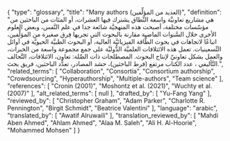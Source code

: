 {
    "type": "glossary",
    "title": "Many authors (العديد من المؤلِّفين)",
    "definition": "هي مشاريع تعاونيَّة واسعة النِّطاق يشترك فيها العشرات، أو المئات من الباحثين من مؤسّسات مختلفة، أصبحت هذه المنهجيَّة شائعة جدا في علم النَّفس، وبعض العلوم الأخرى خلال السَّنوات الماضية مقارنة بالبحوث التي تجريها فِرق صغيرة من المؤلِّفين، اتباعًا لاتجاهات في بحوث الطَّاقة الفيزيائيَّة العالية، أو البحوث الطبيَّة الحيويَّة في أوائل التِّسعينيات. تعمل هذه الائتلافات العلميَّة الدُّوليَّة على جمع مجموعة واسعة من الخبرات، والعمل بشكل تعاونيّ لإنتاج البحوث.  المصطلحات ذات الصِّلة: تعاون، الائتلافات، التَّحالف التَّأليفي ، عدد الكتاب مرتفع (فرط الباحثين)، حشد المصادر، تعدُّد الباحثين، فريق بحث.",
    "related_terms": [
        "Collaboration",
        "Consortia",
        "Consortium authorship",
        "Crowdsourcing",
        "Hyperauthorship",
        "Multiple-authors",
        "Team science"
    ],
    "references": [
        "Cronin (2001)",
        "Moshontz et al. (2021)",
        "Wuchty et al. (2007)"
    ],
    "alt_related_terms": [
        null
    ],
    "drafted_by": [
        "Yu-Fang Yang"
    ],
    "reviewed_by": [
        "Christopher Graham",
        "Adam Parker",
        "Charlotte R. Pennington",
        "Birgit Schmidt",
        "Beatrice Valentini"
    ],
    "language": "arabic",
    "translated_by": [
        "Awatif Alruwaili"
    ],
    "translation_reviewed_by": [
        "Mahdi Aben Ahmed",
        "Ahlam Ahmed",
        "Alaa M. Saleh",
        "Ali H. Al-Hoorie",
        "Mohammed Mohsen"
    ]
}